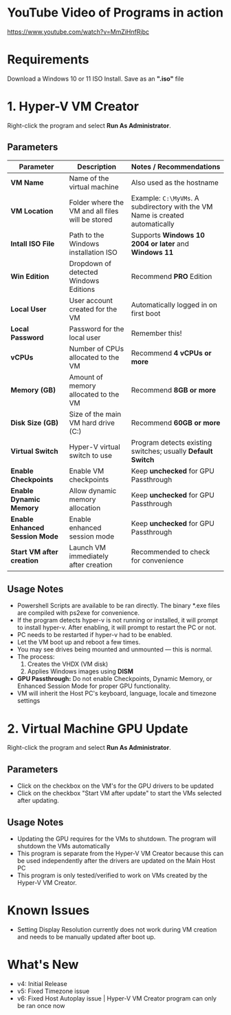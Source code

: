 # YouTube Video of Programs in action
https://www.youtube.com/watch?v=MmZiHnfRjbc
# Requirements
Download a Windows 10 or 11 ISO Install. Save as an **".iso"** file
# 1. Hyper-V VM Creator
Right-click the program and select **Run As Administrator**.
## Parameters
| Parameter | Description | Notes / Recommendations |
|-----------|-------------|------------------------|
| **VM Name** | Name of the virtual machine | Also used as the hostname |
| **VM Location** | Folder where the VM and all files will be stored | Example: `C:\MyVMs`. A subdirectory with the VM Name is created automatically |
| **Intall ISO File** | Path to the Windows installation ISO | Supports **Windows 10 2004 or later** and **Windows 11** |
| **Win Edition** | Dropdown of detected Windows Editions | Recommend **PRO** Edition |
| **Local User** | User account created for the VM | Automatically logged in on first boot |
| **Local Password** | Password for the local user | Remember this! |
| **vCPUs** | Number of CPUs allocated to the VM | Recommend **4 vCPUs or more** |
| **Memory (GB)** | Amount of memory allocated to the VM | Recommend **8GB or more** |
| **Disk Size (GB)** | Size of the main VM hard drive (C:\) | Recommend **60GB or more** |
| **Virtual Switch** | Hyper-V virtual switch to use | Program detects existing switches; usually **Default Switch** |
| **Enable Checkpoints** | Enable VM checkpoints | Keep **unchecked** for GPU Passthrough |
| **Enable Dynamic Memory** | Allow dynamic memory allocation | Keep **unchecked** for GPU Passthrough |
| **Enable Enhanced Session Mode** | Enable enhanced session mode | Keep **unchecked** for GPU Passthrough |
| **Start VM after creation** | Launch VM immediately after creation | Recommended to check for convenience |
## Usage Notes
- Powershell Scripts are available to be ran directly. The binary *.exe files are compiled with ps2exe for convenience.
- If the program detects hyper-v is not running or installed, it will prompt to install hyper-v.  After enabling, it will prompt to restart the PC or not.
- PC needs to be restarted if hyper-v had to be enabled.
- Let the VM boot up and reboot a few times.  
- You may see drives being mounted and unmounted — this is normal.  
- The process:
  1. Creates the VHDX (VM disk)  
  2. Applies Windows images using **DISM**  
- **GPU Passthrough:** Do not enable Checkpoints, Dynamic Memory, or Enhanced Session Mode for proper GPU functionality.
- VM will inherit the Host PC's keyboard, language, locale and timezone settings

# 2. Virtual Machine GPU Update
Right-click the program and select **Run As Administrator**.
## Parameters
- Click on the checkbox on the VM's for the GPU drivers to be updated
- Click on the checkbox "Start VM after update" to start the VMs selected after updating.
## Usage Notes
- Updating the GPU requires for the VMs to shutdown.  The program will shutdown the VMs automatically
- This program is separate from the Hyper-V VM Creator because this can be used independently after the drivers are updated on the Main Host PC
- This program is only tested/verified to work on VMs created by the Hyper-V VM Creator.
# Known Issues
- Setting Display Resolution currently does not work during VM creation and needs to be manually updated after boot up.
# What's New
- v4: Initial Release
- v5: Fixed Timezone issue
- v6: Fixed Host Autoplay issue | Hyper-V VM Creator program can only be ran once now
